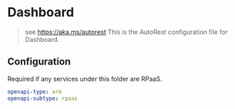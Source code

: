 # Dashboard

> see https://aka.ms/autorest
> This is the AutoRest configuration file for Dashboard.

## Configuration

Required if any services under this folder are RPaaS.

```yaml
openapi-type: arm
openapi-subtype: rpaas
```
